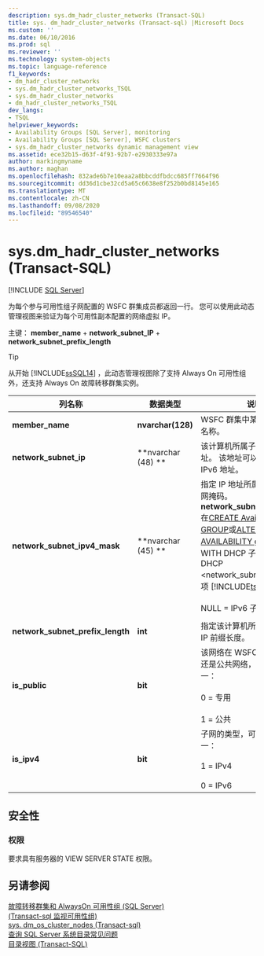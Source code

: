 ```yaml
---
description: sys.dm_hadr_cluster_networks (Transact-SQL)
title: sys. dm_hadr_cluster_networks (Transact-sql) |Microsoft Docs
ms.custom: ''
ms.date: 06/10/2016
ms.prod: sql
ms.reviewer: ''
ms.technology: system-objects
ms.topic: language-reference
f1_keywords:
- dm_hadr_cluster_networks
- sys.dm_hadr_cluster_networks_TSQL
- sys.dm_hadr_cluster_networks
- dm_hadr_cluster_networks_TSQL
dev_langs:
- TSQL
helpviewer_keywords:
- Availability Groups [SQL Server], monitoring
- Availability Groups [SQL Server], WSFC clusters
- sys.dm_hadr_cluster_networks dynamic management view
ms.assetid: ece32b15-d63f-4f93-92b7-e2930333e97a
author: markingmyname
ms.author: maghan
ms.openlocfilehash: 832ade6b7e10eaa2a8bbcddfbdcc685ff7664f96
ms.sourcegitcommit: dd36d1cbe32cd5a65c6638e8f252b0bd8145e165
ms.translationtype: MT
ms.contentlocale: zh-CN
ms.lasthandoff: 09/08/2020
ms.locfileid: "89546540"
---
```

# <a name="sysdm_hadr_cluster_networks-transact-sql"></a>sys.dm_hadr_cluster_networks (Transact-SQL)
[!INCLUDE [SQL Server](../../includes/applies-to-version/sqlserver.md)]

  为每个参与可用性组子网配置的 WSFC 群集成员都返回一行。 您可以使用此动态管理视图来验证为每个可用性副本配置的网络虚拟 IP。  
  
 主键： **member_name**  +  **network_subnet_IP**  +  **network_subnet_prefix_length**  
  
 > [!TIP]
 > 从开始 [!INCLUDE[ssSQL14](../../includes/sssql14-md.md)] ，此动态管理视图除了支持 Always On 可用性组外，还支持 Always On 故障转移群集实例。  
  
|列名称|数据类型|说明|  
|-----------------|---------------|-----------------|  
|**member_name**|**nvarchar(128)**|WSFC 群集中某节点的计算机名称。|  
|**network_subnet_ip**|**nvarchar (48) **|该计算机所属子网的网络 IP 地址。 该地址可以是 IPv4 或 IPv6 地址。|  
|**network_subnet_ipv4_mask**|**nvarchar (45) **|指定 IP 地址所属子网的网络子网掩码。 **network_subnet_ipv4_mask**在[CREATE Availability GROUP](../../t-sql/statements/create-availability-group-transact-sql.md)或[ALTER AVAILABILITY group](../../t-sql/statements/alter-availability-group-transact-sql.md)语句的 WITH DHCP 子句中指定 DHCP <network_subnet_option> 选项 [!INCLUDE[tsql](../../includes/tsql-md.md)] 。<br /><br /> NULL = IPv6 子网。|  
||||  
|**network_subnet_prefix_length**|**int**|指定该计算机所属子网的网络 IP 前缀长度。|  
|**is_public**|**bit**|该网络在 WSFC 群集中是专用还是公共网络，可为下列值之一：<br /><br /> 0 = 专用<br /><br /> 1 = 公共|  
|**is_ipv4**|**bit**|子网的类型，可为下列值之一：<br /><br /> 1 = IPv4<br /><br /> 0 = IPv6|  
  
## <a name="security"></a>安全性  
  
### <a name="permissions"></a>权限  
 要求具有服务器的 VIEW SERVER STATE 权限。  
  
## <a name="see-also"></a>另请参阅  
 [故障转移群集和 AlwaysOn 可用性组 (SQL Server)](../../database-engine/availability-groups/windows/failover-clustering-and-always-on-availability-groups-sql-server.md)   
 [&#40;Transact-sql 监视可用性组&#41;](../../database-engine/availability-groups/windows/monitor-availability-groups-transact-sql.md)   
 [sys. dm_os_cluster_nodes &#40;Transact-sql&#41;](../../relational-databases/system-dynamic-management-views/sys-dm-os-cluster-nodes-transact-sql.md)   
 [查询 SQL Server 系统目录常见问题](../../relational-databases/system-catalog-views/querying-the-sql-server-system-catalog-faq.md)   
 [目录视图 (Transact-SQL)](../../relational-databases/system-catalog-views/catalog-views-transact-sql.md)  
  
  
